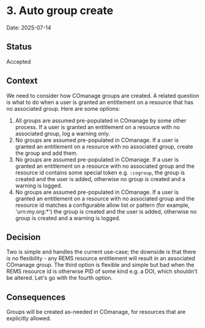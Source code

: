 # 3. Auto group create

Date: 2025-07-14

## Status

Accepted

## Context

We need to consider how COmanage groups are created. A related question is what
to do when a user is granted an entitlement on a resource that has no associated
group. Here are some options:
1. All groups are assumed pre-populated in COmanage by some other process. If
   a user is granted an entitlement on a resource with no associated group, log
   a warning only.
1. No groups are assumed pre-populated in COmanage. If a user is granted an
   entitlement on a resource with no associated group, create the group and add
   them.
1. No groups are assumed pre-populated in COmanage. If a user is granted an
   entitlement on a resource with no associated group and the resource id
   contains some special token e.g. `:cogroup`, the group is created and the
   user is added, otherwise no group is created and a warning is logged.
1. No groups are assumed pre-populated in COmanage. If a user is granted an
   entitlement on a resource with no associated group and the resource id
   matches a configurable allow list or pattern (for example, 'urn:my.org:\*') 
   the group is created and the user is added, otherwise no group is created
   and a warning is logged.

## Decision

Two is simple and handles the current use-case; the downside is that there is
no flexibility - any REMS resource entitlement will result in an associated
COmanage group. The third option is flexible and simple but bad when the REMS
resource id is otherwise PID of some kind e.g. a DOI, which shouldn't be
altered. Let's go with the fourth option.

## Consequences

Groups will be created as-needed in COmanage, for resources that are explicitly
allowed.

